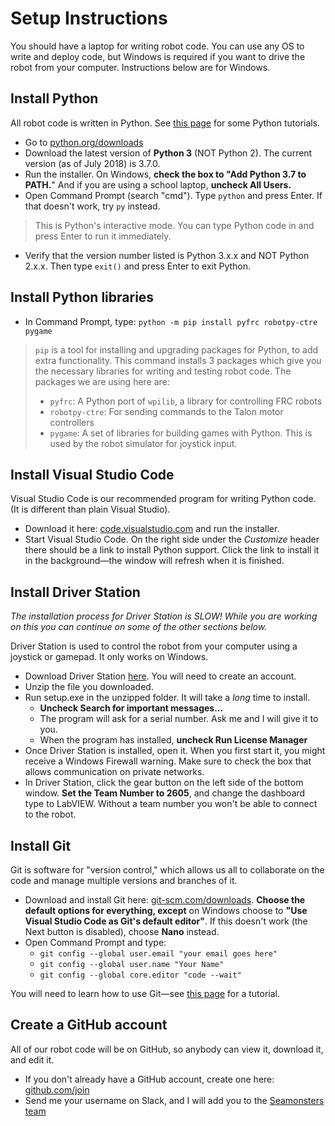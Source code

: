# Setup Instructions

You should have a laptop for writing robot code. You can use any OS to write and deploy code, but Windows is required if you want to drive the robot from your computer. Instructions below are for Windows.

## Install Python

All robot code is written in Python. See [this page](../learn-python) for some Python tutorials.

- Go to [python.org/downloads](https://www.python.org/downloads/)
- Download the latest version of **Python 3** (NOT Python 2). The current version (as of July 2018) is 3.7.0.
- Run the installer. On Windows, **check the box to "Add Python 3.7 to PATH.**" And if you are using a school laptop, **uncheck All Users.**
- Open Command Prompt (search "cmd"). Type `python` and press Enter. If that doesn't work, try `py` instead.

> This is Python's interactive mode. You can type Python code in and press Enter to run it immediately.

- Verify that the version number listed is Python 3.x.x and NOT Python 2.x.x. Then type `exit()` and press Enter to exit Python.

## Install Python libraries

- In Command Prompt, type: `python -m pip install pyfrc robotpy-ctre pygame`

> `pip` is a tool for installing and upgrading packages for Python, to add extra functionality. This command installs 3 packages which give you the necessary libraries for writing and testing robot code. The packages we are using here are:
> - `pyfrc`: A Python port of `wpilib`, a library for controlling FRC robots
> - `robotpy-ctre`: For sending commands to the Talon motor controllers
> - `pygame`: A set of libraries for building games with Python. This is used by the robot simulator for joystick input.

## Install Visual Studio Code

Visual Studio Code is our recommended program for writing Python code. (It is different than plain Visual Studio).

- Download it here: [code.visualstudio.com](https://code.visualstudio.com/) and run the installer.
- Start Visual Studio Code. On the right side under the *Customize* header there should be a link to install Python support. Click the link to install it in the background&mdash;the window will refresh when it is finished.


## Install Driver Station

*The installation process for Driver Station is SLOW! While you are working on this you can continue on some of the other sections below.*

Driver Station is used to control the robot from your computer using a joystick or gamepad. It only works on Windows.

- Download Driver Station [here](http://www.ni.com/download/first-robotics-software-2017/7183/en/). You will need to create an account.
- Unzip the file you downloaded.
- Run setup.exe in the unzipped folder. It will take a *long* time to install.
    - **Uncheck Search for important messages...**
    - The program will ask for a serial number. Ask me and I will give it to you.
    - When the program has installed, **uncheck Run License Manager**
- Once Driver Station is installed, open it. When you first start it, you might receive a Windows Firewall warning. Make sure to check the box that allows communication on private networks.
- In Driver Station, click the gear button on the left side of the bottom window. **Set the Team Number to 2605**, and change the dashboard type to LabVIEW. Without a team number you won't be able to connect to the robot.

## Install Git

Git is software for "version control," which allows us all to collaborate on the code and manage multiple versions and branches of it.

- Download and install Git here: [git-scm.com/downloads](https://git-scm.com/downloads). **Choose the default options for everything, except** on Windows choose to **"Use Visual Studio Code as Git's default editor"**. If this doesn't work (the Next button is disabled), choose **Nano** instead.
- Open Command Prompt and type:
    - `git config --global user.email "your email goes here"`
    - `git config --global user.name "Your Name"`
    - `git config --global core.editor "code --wait"`

You will need to learn how to use Git&mdash;see [this page](../git) for a tutorial.

## Create a GitHub account

All of our robot code will be on GitHub, so anybody can view it, download it, and edit it.

- If you don't already have a GitHub account, create one here: [github.com/join](https://github.com/join)
- Send me your username on Slack, and I will add you to the [Seamonsters team](https://github.com/seamonsters-2605/)
